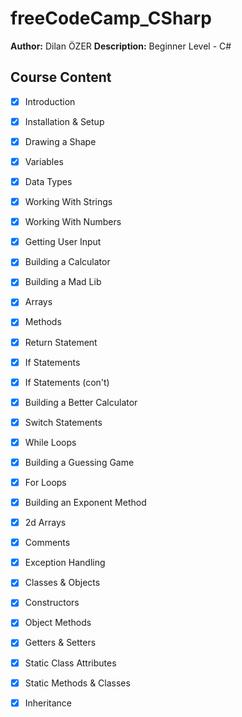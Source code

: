 # freeCodeCamp_CSharp

**Author:** Dilan ÖZER
**Description:** Beginner Level - C#

## Course Content ##
- [x] Introduction
- [x] Installation & Setup
- [x] Drawing a Shape
- [x] Variables
- [x] Data Types
- [x] Working With Strings
- [x] Working With Numbers
- [x] Getting User Input
- [x] Building a Calculator
- [x] Building a Mad Lib
- [x] Arrays
- [x] Methods
- [x] Return Statement
- [x] If Statements
- [x] If Statements (con't)
- [x] Building a Better Calculator
- [x] Switch Statements
- [x] While Loops
- [x] Building a Guessing Game
- [x] For Loops
- [x] Building an Exponent Method
- [x] 2d Arrays
- [x] Comments
- [x] Exception Handling
- [x] Classes & Objects
- [x] Constructors
- [x] Object Methods
- [x] Getters & Setters
- [x] Static Class Attributes
- [x] Static Methods & Classes
- [x] Inheritance


